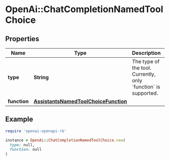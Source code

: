 # OpenAi::ChatCompletionNamedToolChoice

## Properties

| Name | Type | Description | Notes |
| ---- | ---- | ----------- | ----- |
| **type** | **String** | The type of the tool. Currently, only &#x60;function&#x60; is supported. |  |
| **function** | [**AssistantsNamedToolChoiceFunction**](AssistantsNamedToolChoiceFunction.md) |  |  |

## Example

```ruby
require 'openai-openapi-rb'

instance = OpenAi::ChatCompletionNamedToolChoice.new(
  type: null,
  function: null
)
```


